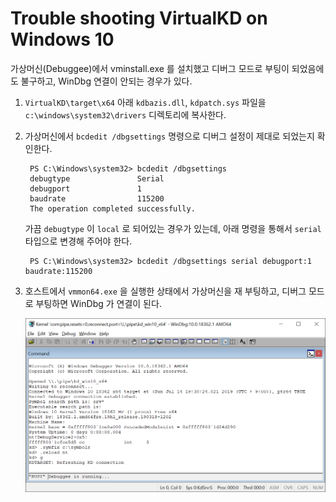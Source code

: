 # Trouble shooting VirtualKD on Windows 10

가상머신(Debuggee)에서 vminstall.exe 를 설치했고 디버그 모드로 부팅이 되었음에도 불구하고, WinDbg 연결이 안되는 경우가 있다. 

1. `VirtualKD\target\x64` 아래 `kdbazis.dll`, `kdpatch.sys` 파일을 `c:\windows\system32\drivers` 디렉토리에 복사한다. 
1. 가상머신에서 `bcdedit /dbgsettings` 명령으로 디버그 설정이 제대로 되었는지 확인한다. 

        PS C:\Windows\system32> bcdedit /dbgsettings
        debugtype               Serial
        debugport               1
        baudrate                115200
        The operation completed successfully.

    가끔 `debugtype` 이 `local` 로 되어있는 경우가 있는데, 아래 명령을 통해서 `serial` 타입으로 변경해 주어야 한다.
    
        PS C:\Windows\system32> bcdedit /dbgsettings serial debugport:1 baudrate:115200

1. 호스트에서 `vmmon64.exe` 을 실행한 상태에서 가상머신을 재 부팅하고, 디버그 모드로 부팅하면 WinDbg 가 연결이 된다. 

    ![VirtualKD](img\virtualkd_1.png "VirtualKD")